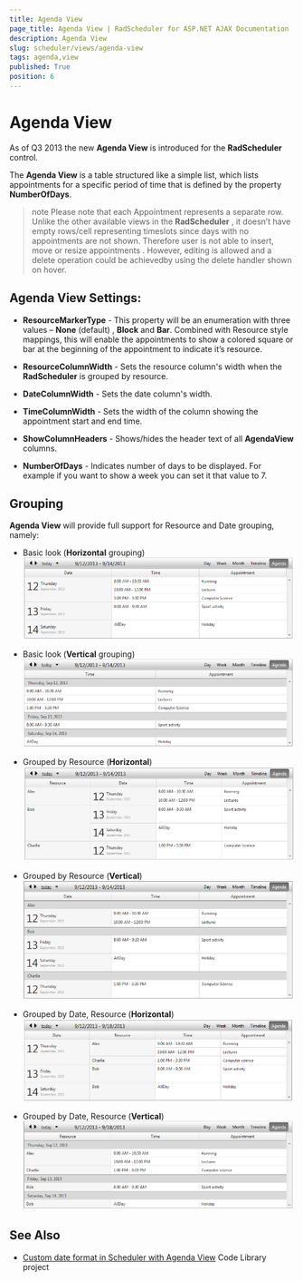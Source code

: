 ```yaml
---
title: Agenda View
page_title: Agenda View | RadScheduler for ASP.NET AJAX Documentation
description: Agenda View
slug: scheduler/views/agenda-view
tags: agenda,view
published: True
position: 6
---
```


# Agenda View



As of Q3 2013 the new **Agenda View** is introduced for the **RadScheduler** control.

The **Agenda View** is a table structured like a simple list, which lists appointments for a specific period of time that is defined by the property **NumberOfDays**.

>note Please note that each Appointment represents a separate row. Unlike the other available views in the **RadScheduler** , it doesn’t have empty rows/cell representing timeslots since days with no appointments are not shown. Therefore user is not able to insert, move or resize appointments . However, editing is allowed and a delete operation could be achievedby using the delete handler shown on hover.
>


## Agenda View Settings:

* **ResourceMarkerType** - This property will be an enumeration with three values – **None** (default) , **Block** and **Bar**. Combined with Resource style mappings, this will enable the appointments to show a colored square or bar at the beginning of the appointment to indicate it’s resource.

* **ResourceColumnWidth** - Sets the resource column's width when the **RadScheduler** is grouped by resource.

* **DateColumnWidth** - Sets the date column's width.

* **TimeColumnWidth** - Sets the width of the column showing the appointment start and end time.

* **ShowColumnHeaders** - Shows/hides the header text of all **AgendaView** columns.

* **NumberOfDays** - Indicates number of days to be displayed. For example if you want to show a week you can set it that value to 7.

## Grouping

**Agenda View** will provide full support for Resource and Date grouping, namely:

* Basic look (**Horizontal** grouping)![scheduler-views-agendaview-horizontalgrouping](images/scheduler-views-agendaview-horizontalgrouping.png)

* Basic look (**Vertical** grouping)![scheduler-views-agendaview-verticalgrouping](images/scheduler-views-agendaview-verticalgrouping.png)

* Grouped by Resource (**Horizontal**)![scheduler-views-agendaview-horizontalgroupingbyresource](images/scheduler-views-agendaview-horizontalgroupingbyresource.png)

* Grouped by Resource (**Vertical**)![scheduler-views-agendaview-verticalgroupingbyresource](images/scheduler-views-agendaview-verticalgroupingbyresource.png)

* Grouped by Date, Resource (**Horizontal**)![scheduler-views-agendaview-horizontalgroupingbydateandresource](images/scheduler-views-agendaview-horizontalgroupingbydateandresource.png)

* Grouped by Date, Resource (**Vertical**)![scheduler-views-agendaview-verticalgroupingbydateandresource](images/scheduler-views-agendaview-verticalgroupingbydateandresource.png)

     

## See Also

* [Custom date format in Scheduler with Agenda View](https://www.telerik.com/support/code-library/custom-date-format-in-scheduler-with-agenda-view) Code Library project

